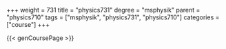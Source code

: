 +++
weight = 731
title = "physics731"
degree = "msphysik"
parent = "physics710"
tags = ["msphysik", "physics731", "physics710"]
categories = ["course"]
+++

{{< genCoursePage >}}
